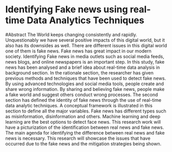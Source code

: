 # Identifying Fake news using real-time Data Analytics Techniques 
#Abstract
The World keeps changing consistently and rapidly. Unquestionably we have several positive impacts of this digital world, but it also has its downsides as well. There are different issues in this digital world one of them is fake news. Fake news has great impact in our modern society. Identifying Fake news in media outlets such as social media feeds, news blogs, and online newspapers is an important step.
In this study, fake news has been analysed and a brief idea about real-time data analysis in background section. In the rationale section, the researcher has given previous methods and techniques that have been used to detect fake news. By using advanced technologies and social media tools, people create and share wrong information. By sharing and believing fake news, people make a fake world and suggest others conduct wrong processes. 
The second section has defined the identity of fake news through the use of real-time data analytic techniques. A conceptual framework is illustrated in this section to define all the major variables. Fake news has different types such as misinformation, disinformation and others. Machine learning and deep learning are the best options to detect face news. 
This research work will have a picturization of the identification between real news and fake news. The main agenda for identifying the difference between real news and fake news is necessary. This research will showcase the issues that have occurred due to the fake news and the mitigation strategies being shown. 
